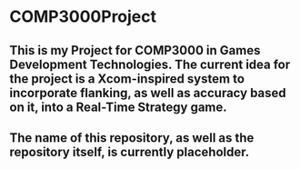 # COMP3000Project
## This is my Project for COMP3000 in Games Development Technologies. The current idea for the project is a Xcom-inspired system to incorporate flanking, as well as accuracy based on it, into a Real-Time Strategy game.
## The name of this repository, as well as the repository itself, is currently placeholder.
